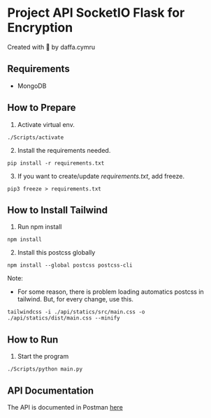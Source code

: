 # Project API SocketIO Flask for Encryption

Created with :gift_heart: by daffa.cymru

## Requirements
- MongoDB

## How to Prepare

1. Activate virtual env.
```
./Scripts/activate
```

2. Install the requirements needed.
```
pip install -r requirements.txt
```

3. If you want to create/update *requirements.txt*, add freeze.
```
pip3 freeze > requirements.txt
```

## How to Install Tailwind
1. Run npm install
```
npm install
```

2. Install this postcss globally
```
npm install --global postcss postcss-cli
```

Note:
- For some reason, there is problem loading automatics postcss in tailwind. But, for every change, use this.
```
tailwindcss -i ./api/statics/src/main.css -o ./api/statics/dist/main.css --minify
```

## How to Run
1. Start the program
```
./Scripts/python main.py
```

## API Documentation
The API is documented in Postman [here](https://documenter.getpostman.com/view/12334932/2s83zgtjKv)